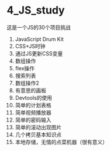 # 4_JS_study
这是一个JS的30个项目挑战
1. JavaScript Drum Kit 
2. CSS+JS时钟
3. 通过JS更新CSS变量
4. 数组操作
5. flex操作
6. 搜索列表
7. 数组操作2
8. 有意思的画板
9. Devtools的使用
10. 简单的计划表格
11. 简单视频播放器
12. 简单的密码输入
13. 简单的滚动出现图片
14. 几个拷贝基本知识点
15. 本地存储，无情的点菜机器（很有意义）
